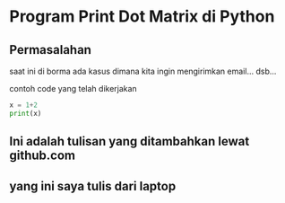 # **Program Print Dot Matrix di Python**

## Permasalahan

saat ini di borma ada kasus dimana kita ingin mengirimkan email... dsb...

contoh code yang telah dikerjakan

```python
x = 1+2
print(x)
```

## Ini adalah tulisan yang ditambahkan lewat github.com

## yang ini saya tulis dari laptop